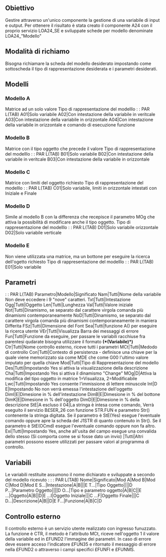 ## Obiettivo
Gestire attraverso un'unico componente la gestione di una variabile di input e output.
Per ottenere il risultato è stata creato il componente A24 con il proprio servizio LOA24_SE e sviluppate schede per modello denominate LOA24_"Modello"

## Modalità di richiamo
Bisogna richiamare la scheda del modello desiderato impostando come sottoscheda il tipo di rappresentazione desiderata e i parametri desiderati.

## Modelli
### Modello A
Matrice ad un solo valore
Tipo di rappresentazione del modelllo
 :  : PAR L(TAB)
A01|Solo variabile
A02|Con intestazione della variabile in veritcale
A03|Con intestazione della variabile in orizzontale
A04|Con intestazione della variabile in orizzontale e comando di esecuzione funzione

### Modello B
Matrice con il tipo oggetto che precede il valore
Tipo di rappresentazione del modelllo
 :  : PAR L(TAB)
B01|Solo variabile
B02|Con intestazione della variabile in veritcale
B03|Con intestazione della variabile in orizzontale

### Modello C
Matrice con limiti del oggetto richiesto
Tipo di rappresentazione del modelllo
 :  : PAR L(TAB)
C01|Solo variabile, limiti in orizzontale intestati con Iniziale e Finale

### Modello D
Simile al modello B con la differenza che recepisce il parametro MOg che attiva la possibilità di modificare anche il tipo oggetto.
Tipo di rappresentazione del modelllo
 :  : PAR L(TAB)
D01|Solo variabile orizzontale
D02|Solo variabile verticale

### Modello E
Non viene utilizzata una matrice, ma un bottone per eseguire la ricerca dell'ogetto richiesto
Tipo di rappresentazione del modelllo
 :  : PAR L(TAB)
E01|Solo variabile



## Parametri
 :  : PAR L(TAB)
Parametro|Modello|Significato
Nam|Tutti|Nome della variabile Non deve eccedere i 9 "nove" caratteri.
Txt|Tutti|Intestazione
Ogg|Tutti|Oggetto
Len|Tutti|Lunghezza
Val|Tutti|Valore iniziale
Not|Tutti|Dinamismo, se separato dal carattere virgola comanda più dinamismi contemporaneamente
NoD|Tutti|Dinamismo, se separato dal carattere virgola comanda più dinamismi contemporaneamente in maniera Differita
FSz|Tutti|Dimensione del Font
Sea|Tutti|funzione A() per eseguire la ricerca utente
VEr|Tutti|Visualizza Barra dei messaggi di errore
Fun|Tutti|Funzione da eseguire, per passare le variabili racchiuse fra parentesi qudarate bisogna utilizzare il formato **(\*(**Variabile**)\*)**
Ctr|Tutti|Nome controllo esterno, riceve tutti i parametri
MCt|Tutti|Medodo di controllo
Con|Tutti|Contesto di persistenza - definisce una chiave per la quale viene memorizzato sia come MDE che come G00 l'ultimo valore imputato per quella chiave
Mod|Tutti|Tipo di Rappresentazione del modello
Des|Tutti|Impostando Yes si attiva la visualizzazione della descrizione
Cha|Tutti|Impostando Yes si attiva il dinamismo "Change"
MOg|D|Attiva la modifica del tipo oggetto in matrice 1=Visualizza, 2=Modificabile
Lwc|Tutti|Impostando Yes consente l'immissione di lettere minuscole
Int|D E|Impostando No non verrà emessa l'intestazione dell'oggetto
DimI|E|Dimesione in % dell'intestazione
DimB|E|Dimesione in % del bottone
DimK|E|Dimesione in % dell'oggetto
DimD|E|Dimesione in % della descrizione
StE|A escluso il 04|La stringa è intesa come comando, Verrà eseguito il servizio B£SER_26 con funzione STR.FUN e parametro Str() contenente la stringa digitata. Se il parametro è StE(Yes) esegue l'eventuale comando oppure apre la scheda del J1STR di quanto contenuto in Str(). Se il parametro è StE(OCmd)  esegue l'eventuale comando oppure non fa altro.
Exi|Tutti|Impostando Yes, anche all'usita del campo esegue una convalida dello stesso (Si comporta come se si fosse dato un invio)
|Tutti|Altri parametri possono essere utilizzati per passare valori al programma di controllo.


## Variabili
Le variabili restituite assumono il nome dichiarato e sviluppate a secondo del modello ricevuto : 
 :  : PAR L(TAB)
Nome|Significato|Mod A|Mod B|Mod C|Mod D|Mod E
S...|Intestazione|A|B|||E
T...|Tipo Oggetto||||D
P...|Parametro Oggetto||||D
O...|Tipo e parametro oggetto|A|B|C||E
...|Oggetto|A|B||D|E
...I|Oggetto Iniziale|||C
...F|Oggetto Finale|||C
D...|Descrizione|A|B||D|E
F...|Funzione|A|B|C|D


## Controllo esterno
Il controllo esterno è un servizio utente realizzato con ingresso funuzzato.
La funzione è CTR, il metodo è l'attributo MCt, riceve nell'oggetto 1 il valore della variabile ed in £FUND2 l'immagine dei parametri.
In caso di errore deve essere acceso l'indicatore £FUN35 e ritornato il messaggio di errore nella £FUND2 o attraverso i campi specifici £FUNFI e £FUNMS.



